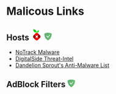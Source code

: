 # Malicous Links 

## Hosts ![](https://raw.githubusercontent.com/DevShubam/Filterlist-Collection/main/img/Icon-Small.png) ![](https://raw.githubusercontent.com/DevShubam/Filterlist-Collection/main/img/Icon-Notification.png)

- [NoTrack Malware](https://gitlab.com/quidsup/notrack-blocklists/raw/master/notrack-malware.txt)
- [DigitalSide Threat-Intel](https://osint.digitalside.it/Threat-Intel/lists/latestdomains.txt)
- [Dandelion Sprout's Anti-Malware List](https://raw.githubusercontent.com/DandelionSprout/adfilt/master/Alternate%20versions%20Anti-Malware%20List/AntiMalwareHosts.txt)



## AdBlock Filters ![](https://raw.githubusercontent.com/DevShubam/Filterlist-Collection/main/img/Icon-Notification.png)

